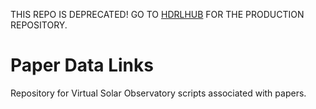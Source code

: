 THIS REPO IS DEPRECATED! GO TO [HDRLHUB](https://github.com/HDRLHub/paper-data-links) FOR THE PRODUCTION REPOSITORY.

# Paper Data Links

Repository for Virtual Solar Observatory scripts associated with papers.
